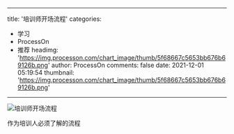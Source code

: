 
---
title: '培训师开场流程'
categories: 
 - 学习
 - ProcessOn
 - 推荐
headimg: 'https://img.processon.com/chart_image/thumb/5f68667c5653bb676b69126b.png'
author: ProcessOn
comments: false
date: 2021-12-01 05:19:54
thumbnail: 'https://img.processon.com/chart_image/thumb/5f68667c5653bb676b69126b.png'
---

<div>   
<img class="thumb" alt="培训师开场流程" src="https://img.processon.com/chart_image/thumb/5f68667c5653bb676b69126b.png" referrerpolicy="no-referrer">
<p>作为培训人必须了解的流程</p>  
</div>
            
